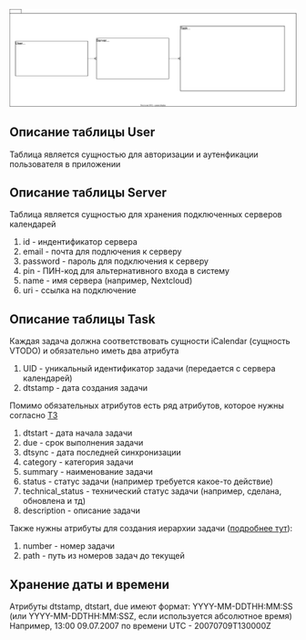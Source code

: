 ![Схема базы данных](Images/db_scheme.svg)
## Описание таблицы User
Таблица является сущностью для авторизации и аутенфикации пользователя в приложении 
## Описание таблицы Server
Таблица является сущностью для хранения подключенных серверов календарей
1. id - индентификатор сервера
2. email - почта для подлючения к серверу
3. password - пароль для подключения к серверу
4. pin - ПИН-код для альтернативного входа в систему
5. name - имя сервера (например, Nextcloud)
6. uri - ссылка на подключение
## Описание таблицы Task
Каждая задача должна соответствовать сущности iCalendar (сущность VTODO) и обязательно иметь два атрибута
1. UID - уникальный идентификатор задачи (передается с сервера календарей)
2. dtstamp - дата создания задачи

Помимо обязательных атрибутов есть ряд атрибутов, которое нужны согласно [ТЗ](https://github.com/SUAI-TaskPlanner-Contest/TaskPlanner/blob/15-create-database/Documentation/TechTask.md)
1. dtstart - дата начала задачи
2. due - срок выполнения задачи
3. dtsync - дата последней синхронизации
4. category - категория задачи
5. summary - наименование задачи
6. status - статус задачи (например требуется какое-то действие)
7. technical_status - технический статус задачи (например, сделана, обновлена и тд)
8. description - описание задачи

Также нужны атрибуты для создания иерархии задачи ([подробнее тут](https://github.com/SUAI-TaskPlanner-Contest/TaskPlanner/blob/15-create-database/Documentation/DatabaseReaserch/Database.md)):
1. number - номер задачи
2. path - путь из номеров задач до текущей

## Хранение даты и времени
Атрибуты dtstamp, dtstart, due имеют формат: YYYY-MM-DDTHH:MM:SS (или YYYY-MM-DDTHH:MM:SSZ, если используется абсолютное время) \
Например, 13:00 09.07.2007 по времени UTC - 20070709T130000Z
